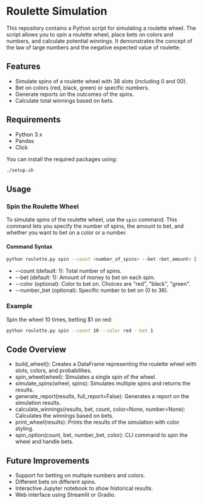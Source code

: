 # Roulette Simulation

This repository contains a Python script for simulating a roulette wheel. The script allows you to spin a roulette wheel, place bets on colors and numbers, and calculate potential winnings. It demonstrates the concept of the law of large numbers and the negative expected value of roulette.

## Features

- Simulate spins of a roulette wheel with 38 slots (including 0 and 00).
- Bet on colors (red, black, green) or specific numbers.
- Generate reports on the outcomes of the spins.
- Calculate total winnings based on bets.

## Requirements

- Python 3.x
- Pandas
- Click

You can install the required packages using:

```bash
./setup.sh
```
## Usage

### Spin the Roulette Wheel

To simulate spins of the roulette wheel, use the `spin` command. This command lets you specify the number of spins, the amount to bet, and whether you want to bet on a color or a number.

#### Command Syntax

```bash
python roulette.py spin --count <number_of_spins> --bet <bet_amount> [--color <color>] [--number_bet <number>]
```

* --count (default: 1): Total number of spins.
* --bet (default: 1): Amount of money to bet on each spin.
* --color (optional): Color to bet on. Choices are "red", "black", "green".
* --number_bet (optional): Specific number to bet on (0 to 36).

### Example
Spin the wheel 10 times, betting $1 on red:

```bash
python roulette.py spin --count 10 --color red --bet 1
```

## Code Overview
* build_wheel(): Creates a DataFrame representing the roulette wheel with slots, colors, and probabilities.
* spin_wheel(wheel): Simulates a single spin of the wheel.
* simulate_spins(wheel, spins): Simulates multiple spins and returns the results.
* generate_report(results, full_report=False): Generates a report on the simulation results.
* calculate_winnings(results, bet, count, color=None, number=None): Calculates the winnings based on bets.
* print_wheel(results): Prints the results of the simulation with color styling.
* spin_option(count, bet, number_bet, color): CLI command to spin the wheel and handle bets.

## Future Improvements
* Support for betting on multiple numbers and colors.
* Different bets on different spins.
* Interactive Jupyter notebook to show historical results.
* Web interface using Streamlit or Gradio.
